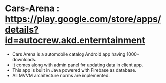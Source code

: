 # Cars-Arena : https://play.google.com/store/apps/details?id=autocrew.akd.enterntainment
  - Cars Arena is a automobile catalog Android app having 1000+ downloads.
  - It comes along with admin panel for updating data in client app.
  - This app is built in Java powered with Firebase as database.
  - All MVVM architecture norms are implemented.

